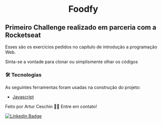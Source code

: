 <h1 
    align="center">Foodfy
</h1>
<h2>Primeiro Challenge realizado em parceria com a Rocketseat</h2>

<p>Esses são os exercícios pedidos no capítulo de introdução a programação Web.</p>
<p>Sinta-se a vontade para clonar ou simplismente olhar os códigos</p>


### 🛠 Tecnologias

As seguintes ferramentas foram usadas na construção do projeto:
- [Javascript](https://developer.mozilla.org/pt-BR/docs/Web/JavaScript)

Feito por Artur Ceschin 👋🏽 Entre em contato!

[![Linkedin Badge](https://img.shields.io/badge/-Artur-blue?style=flat-square&logo=Linkedin&logoColor=white&link=https://www.linkedin.com/in/artur-peres-ceschin-programador/)](https://www.linkedin.com/in/artur-peres-ceschin-programador/) 
